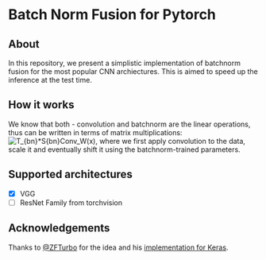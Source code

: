 # Batch Norm Fusion for Pytorch

## About 

In this repository, we present a simplistic implementation of batchnorm fusion for the most popular CNN archiectures. This is aimed to speed up the inference at the test time.

## How it works

We know that both - convolution and batchnorm are the linear operations, thus can be written in terms of matrix multiplications: ![T_{bn}*S{bn}*Conv_W*(x)](https://latex.codecogs.com/gif.latex?T_{bn}*S_{bn}*W_{conv}*x), where we first apply convolution to the data, scale it and eventually shift it using the batchnorm-trained parameters.

## Supported architectures

- [x] VGG
- [ ] ResNet Family from torchvision

## Acknowledgements

Thanks to [@ZFTurbo](https://github.com/ZFTurbo) for the idea and his [implementation for Keras](https://github.com/ZFTurbo/Keras-inference-time-optimizer).
